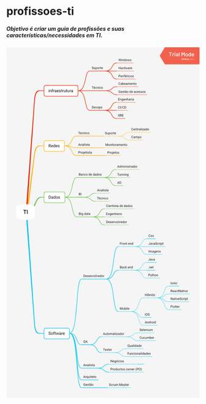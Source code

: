 # profissoes-ti

##### Objetivo é criar um guia de profissões e suas características/necessidades em TI.
![Principal](https://github.com/lelodois/profissoes-ti/blob/master/Ti.png)


